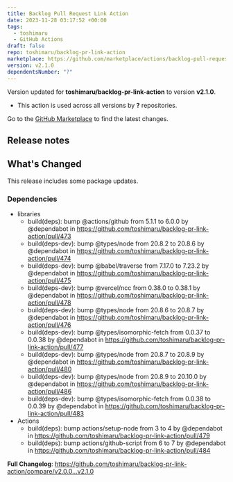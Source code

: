 ```yaml
---
title: Backlog Pull Request Link Action
date: 2023-11-28 03:17:52 +00:00
tags:
  - toshimaru
  - GitHub Actions
draft: false
repo: toshimaru/backlog-pr-link-action
marketplace: https://github.com/marketplace/actions/backlog-pull-request-link-action
version: v2.1.0
dependentsNumber: "?"
---
```



Version updated for **toshimaru/backlog-pr-link-action** to version **v2.1.0**.
- This action is used across all versions by **?** repositories.

Go to the [GitHub Marketplace](https://github.com/marketplace/actions/backlog-pull-request-link-action) to find the latest changes.

## Release notes

<!-- Release notes generated using configuration in .github/release.yml at v2.1.0 -->

## What's Changed

This release includes some package updates.

### Dependencies

* libraries
  * build(deps): bump @actions/github from 5.1.1 to 6.0.0 by @dependabot in https://github.com/toshimaru/backlog-pr-link-action/pull/473
  * build(deps-dev): bump @types/node from 20.8.2 to 20.8.6 by @dependabot in https://github.com/toshimaru/backlog-pr-link-action/pull/474
  * build(deps-dev): bump @babel/traverse from 7.17.0 to 7.23.2 by @dependabot in https://github.com/toshimaru/backlog-pr-link-action/pull/475
  * build(deps-dev): bump @vercel/ncc from 0.38.0 to 0.38.1 by @dependabot in https://github.com/toshimaru/backlog-pr-link-action/pull/478
  * build(deps-dev): bump @types/node from 20.8.6 to 20.8.7 by @dependabot in https://github.com/toshimaru/backlog-pr-link-action/pull/476
  * build(deps-dev): bump @types/isomorphic-fetch from 0.0.37 to 0.0.38 by @dependabot in https://github.com/toshimaru/backlog-pr-link-action/pull/477
  * build(deps-dev): bump @types/node from 20.8.7 to 20.8.9 by @dependabot in https://github.com/toshimaru/backlog-pr-link-action/pull/480
  * build(deps-dev): bump @types/node from 20.8.9 to 20.10.0 by @dependabot in https://github.com/toshimaru/backlog-pr-link-action/pull/486
  * build(deps-dev): bump @types/isomorphic-fetch from 0.0.38 to 0.0.39 by @dependabot in https://github.com/toshimaru/backlog-pr-link-action/pull/483
* Actions
  * build(deps): bump actions/setup-node from 3 to 4 by @dependabot in https://github.com/toshimaru/backlog-pr-link-action/pull/479
  * build(deps): bump actions/github-script from 6 to 7 by @dependabot in https://github.com/toshimaru/backlog-pr-link-action/pull/484


**Full Changelog**: https://github.com/toshimaru/backlog-pr-link-action/compare/v2.0.0...v2.1.0
